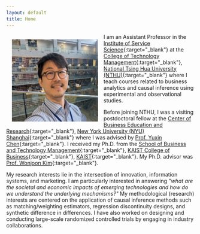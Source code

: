 ```yaml
---
layout: default
title: Home
---
```


<img style="width:230px; height:220px; float:left; padding:15px;"
src="/PXL_20230817_050446515~6.jpg" alt="profile picture">

I am an Assistant Professor in the [Institute of Service Science](https://www.iss.nthu.edu.tw/){:target="_blank"} at the [College of Technology Management](http://www.ctm.nthu.edu.tw/){:target="_blank"}, [National Tsing Hua University (NTHU)](https://nthu-en.site.nthu.edu.tw/){:target="_blank"} where I teach courses related to business analytics and causal inference using experimental and observational studies.

Before joining NTHU, I was a visiting postdoctoral fellow at the [Center of Business Education and Research](https://cber.shanghai.nyu.edu/){:target="_blank"}, [New York University (NYU) Shanghai](https://shanghai.nyu.edu/){:target="_blank"} where I was advised by [Prof. Yuxin Chen](https://shanghai.nyu.edu/academics/faculty/directory/yuxin-chen){:target="_blank"}. I received my Ph.D. from the [School of Business and Technology Management](https://btm.kaist.ac.kr/en/){:target="_blank"}, [KAIST College of Business](https://www.business.kaist.edu/){:target="_blank"}, [KAIST](https://www.kaist.ac.kr/en/){:target="_blank"}. My Ph.D. advisor was [Prof. Wonjoon Kim](https://wjkim.kaist.ac.kr/){:target="_blank"}.

My research interests lie in the intersection of innovation, information systems, and marketing. I am particularly interested in answering _"what are the societal and economic impacts of emerging technologies and how do we understand the underlying mechanisms?"_ My methodological (research) interests are centered on the application of causal inference methods such as matching/weighting estimators, regression discontinuity designs, and synthetic difference in differences. I have also worked on designing and conducting large-scale randomized controlled trials by engaging in industry collaborations.
